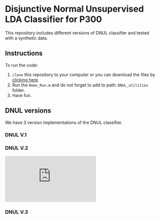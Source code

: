 # Disjunctive Normal Unsupervised LDA Classifier for P300 
This repository includes different versions of DNUL classifier and tested with a synthetic data.

## Instructions

To run the code:

1. `clone` this repository to your computer or you can download the files by [clicking here](https://github.com/MajedElwardy/DNUL_Classifier/archive/master.zip).
1. Run the `Demo_Run.m` and do not forget to add to path: `DNUL_utilities` folder.
1. Have fun.

## DNUL versions
We have 3 version implementations of the DNUL classifier. 

### DNUL V.1
### DNUL V.2

![clicking here](https://latex.codecogs.com/gif.latex?%7B%5Ccal%20L%7D%28%5CTheta%29%20%3D%20%5Csum_%7Bi%7D%5E%7Bm%7D%20%5Csum_%7Bj%7D%5E%7Bn%7D%5Cbigg%28%5Cunderbrace%7Bf_%7B%5CTheta%7D%28x_%7Bij%7D%29%20%5Cprod_%7Bk%20%5Cneq%20j%7D%5E%7Bn%7D%20%5CBig%281-f_%7B%5CTheta%7D%28x_%7Bik%7D%29%5CBig%29%7D_%7BQ_j%7D%20%5Cbigg%29)
### DNUL V.3


